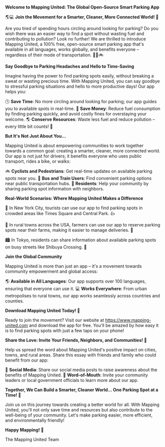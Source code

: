 **Welcome to Mapping United: The Global Open-Source Smart Parking App**

🌎💻 **Join the Movement for a Smarter, Cleaner, More Connected World! 🌟**

Are you tired of spending hours circling around looking for parking? Do you wish there was an easier way to find a spot without wasting fuel and contributing to pollution? Look no further! We are thrilled to introduce Mapping United, a 100% free, open-source smart parking app that's available in all languages, works globally, and benefits everyone – regardless of their mode of transportation. 🚗🚌🚲

**Say Goodbye to Parking Headaches and Hello to Time-Saving**

Imagine having the power to find parking spots easily, without breaking a sweat or wasting precious time. With Mapping United, you can say goodbye to stressful parking situations and hello to more productive days! Our app helps you:

🕒 **Save Time**: No more circling around looking for parking; our app guides you to available spots in real-time.
💸 **Save Money**: Reduce fuel consumption by finding parking quickly, and avoid costly fines for overstaying your welcome.
🌎 **Conserve Resources**: Waste less fuel and reduce pollution – every little bit counts! 🌿

**But It's Not Just About You...**

Mapping United is about empowering communities to work together towards a common goal: creating a smarter, cleaner, more connected world. Our app is not just for drivers; it benefits everyone who uses public transport, rides a bike, or walks:

🚲 **Cyclists and Pedestrians**: Get real-time updates on available parking spots near you.
🚌 **Bus and Train Users**: Find convenient parking options near public transportation hubs.
💪 **Residents**: Help your community by sharing parking spot information with neighbors.

**Real-World Scenarios: Where Mapping United Makes a Difference**

🌳 In New York City, tourists can use our app to find parking spots in crowded areas like Times Square and Central Park. 👍

🚗 In rural towns across the USA, farmers can use our app to reserve parking spots near their farms, making it easier to manage deliveries. 🤝

🏙️ In Tokyo, residents can share information about available parking spots on busy streets like Shibuya Crossing. 📢

**Join the Global Community**

Mapping United is more than just an app – it's a movement towards community empowerment and global access:

🌎 **Available in All Languages**: Our app supports over 100 languages, ensuring that everyone can use it.
💻 **Works Everywhere**: From urban metropolises to rural towns, our app works seamlessly across countries and counties.

**Download Mapping United Today! 📲**

Ready to join the movement? Visit our website at https://www.mapping-united.com and download the app for free. You'll be amazed by how easy it is to find parking spots with just a few taps on your phone!

**Share the Love: Invite Your Friends, Neighbors, and Communities! 🤗**

Help us spread the word about Mapping United's positive impact on cities, towns, and rural areas. Share this essay with friends and family who could benefit from our app:

📱 **Social Media**: Share our social media posts to raise awareness about the benefits of Mapping United.
👥 **Word-of-Mouth**: Invite your community leaders or local government officials to learn more about our app.

**Together, We Can Build a Smarter, Cleaner World... One Parking Spot at a Time! 🌟**

Join us on this journey towards creating a better world for all. With Mapping United, you'll not only save time and resources but also contribute to the well-being of your community. Let's make parking easier, more efficient, and environmentally friendly!

**Happy Mapping! 🚀**

The Mapping United Team